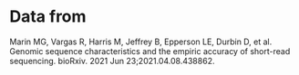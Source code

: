 # Data from

Marin MG, Vargas R, Harris M, Jeffrey B, Epperson LE, Durbin D, et al. Genomic sequence characteristics and the empiric accuracy of short-read sequencing. bioRxiv. 2021 Jun 23;2021.04.08.438862.
